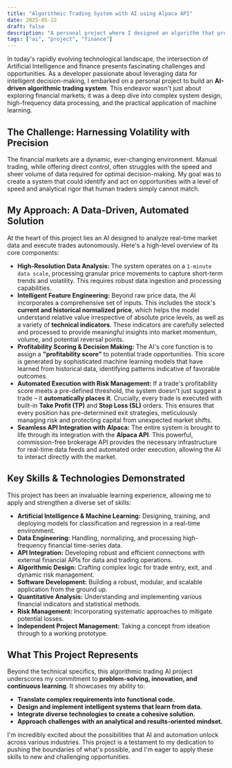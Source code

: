 ```yaml
---
title: "Algorithmic Trading System with AI using Alpaca API"
date: 2025-05-22
draft: false
description: "A personal project where I designed an algorithm that predicts profitability of a trade with AI."
tags: ["ai", "project", "finance"]
---
```




In today's rapidly evolving technological landscape, the intersection of Artificial Intelligence and finance presents fascinating challenges and opportunities. As a developer passionate about leveraging data for intelligent decision-making, I embarked on a personal project to build an **AI-driven algorithmic trading system**. This endeavor wasn't just about exploring financial markets; it was a deep dive into complex system design, high-frequency data processing, and the practical application of machine learning.

## The Challenge: Harnessing Volatility with Precision

The financial markets are a dynamic, ever-changing environment. Manual trading, while offering direct control, often struggles with the speed and sheer volume of data required for optimal decision-making. My goal was to create a system that could identify and act on opportunities with a level of speed and analytical rigor that human traders simply cannot match.

## My Approach: A Data-Driven, Automated Solution

At the heart of this project lies an AI designed to analyze real-time market data and execute trades autonomously. Here's a high-level overview of its core components:

*   **High-Resolution Data Analysis:** The system operates on a `1-minute data scale`, processing granular price movements to capture short-term trends and volatility. This requires robust data ingestion and processing capabilities.
*   **Intelligent Feature Engineering:** Beyond raw price data, the AI incorporates a comprehensive set of inputs. This includes the stock's **current and historical normalized price**, which helps the model understand relative value irrespective of absolute price levels, as well as a variety of **technical indicators**. These indicators are carefully selected and processed to provide meaningful insights into market momentum, volume, and potential reversal points.
*   **Profitability Scoring & Decision Making:** The AI's core function is to assign a **"profitability score"** to potential trade opportunities. This score is generated by sophisticated machine learning models that have learned from historical data, identifying patterns indicative of favorable outcomes.
*   **Automated Execution with Risk Management:** If a trade's profitability score meets a pre-defined threshold, the system doesn't just suggest a trade – it **automatically places it**. Crucially, every trade is executed with built-in **Take Profit (TP)** and **Stop Loss (SL)** orders. This ensures that every position has pre-determined exit strategies, meticulously managing risk and protecting capital from unexpected market shifts.
*   **Seamless API Integration with Alpaca:** The entire system is brought to life through its integration with the **Alpaca API**. This powerful, commission-free brokerage API provides the necessary infrastructure for real-time data feeds and automated order execution, allowing the AI to interact directly with the market.

## Key Skills & Technologies Demonstrated

This project has been an invaluable learning experience, allowing me to apply and strengthen a diverse set of skills:

*   **Artificial Intelligence & Machine Learning:** Designing, training, and deploying models for classification and regression in a real-time environment.
*   **Data Engineering:** Handling, normalizing, and processing high-frequency financial time-series data.
*   **API Integration:** Developing robust and efficient connections with external financial APIs for data and trading operations.
*   **Algorithmic Design:** Crafting complex logic for trade entry, exit, and dynamic risk management.
*   **Software Development:** Building a robust, modular, and scalable application from the ground up.
*   **Quantitative Analysis:** Understanding and implementing various financial indicators and statistical methods.
*   **Risk Management:** Incorporating systematic approaches to mitigate potential losses.
*   **Independent Project Management:** Taking a concept from ideation through to a working prototype.

## What This Project Represents

Beyond the technical specifics, this algorithmic trading AI project underscores my commitment to **problem-solving, innovation, and continuous learning**. It showcases my ability to:

*   **Translate complex requirements into functional code.**
*   **Design and implement intelligent systems that learn from data.**
*   **Integrate diverse technologies to create a cohesive solution.**
*   **Approach challenges with an analytical and results-oriented mindset.**

I'm incredibly excited about the possibilities that AI and automation unlock across various industries. This project is a testament to my dedication to pushing the boundaries of what's possible, and I'm eager to apply these skills to new and challenging opportunities.